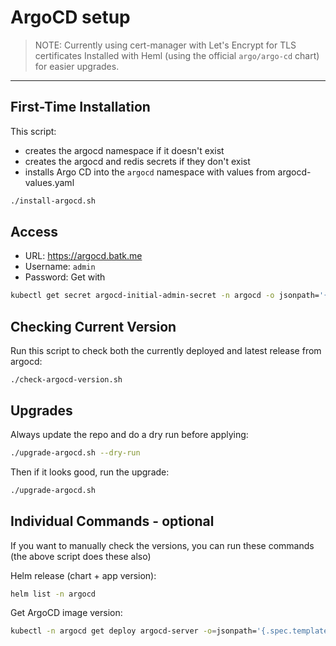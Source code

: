 # ArgoCD setup

> NOTE: Currently using cert-manager with Let's Encrypt for TLS certificates
> Installed with Heml (using the official `argo/argo-cd` chart) for easier upgrades.

---

## First-Time Installation

This script:

- creates the argocd namespace if it doesn't exist
- creates the argocd and redis secrets if they don't exist
- installs Argo CD into the `argocd` namespace with values from argocd-values.yaml

```bash
./install-argocd.sh
```

## Access
- URL: https://argocd.batk.me
- Username: `admin`
- Password: Get with

```bash
kubectl get secret argocd-initial-admin-secret -n argocd -o jsonpath='{.data.password}' | base64 -d
```

## Checking Current Version

Run this script to check both the currently deployed and latest release from argocd:

```
./check-argocd-version.sh
```

## Upgrades

Always update the repo and do a dry run before applying:

```bash
./upgrade-argocd.sh --dry-run
```

Then if it looks good, run the upgrade:

```bash
./upgrade-argocd.sh
```

## Individual Commands - **optional**

If you want to manually check the versions, you can run these commands (the above script does these also)

Helm release (chart + app version):

```bash
helm list -n argocd
```

Get ArgoCD image version:

```bash
kubectl -n argocd get deploy argocd-server -o=jsonpath='{.spec.template.spec.containers[0].image}{"\n"}'
```
